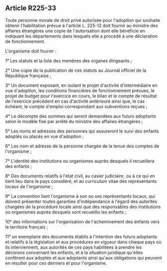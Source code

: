 ## Article R225-33

Toute personne morale de droit privé autorisée pour l'adoption qui souhaite obtenir l'habilitation prévue
à l'article L. 225-12 doit fournir au ministre des affaires étrangères une copie de l'autorisation dont elle
bénéficie en indiquant les départements dans lesquels elle a procédé à une déclaration de fonctionnement.

L'organisme doit fournir :

1° Les statuts et la liste des membres des organes dirigeants ;

2° Une copie de la publication de ces statuts au Journal officiel de la République française ;

3° Un document exposant, en isolant le projet d'activité d'intermédiaire en vue d'adoption, les conditions
financières de fonctionnement prévues, le projet de budget pour l'exercice en cours, le bilan et le compte
de résultat de l'exercice précédent en cas d'activité antérieure ainsi que, le cas échéant, le compte d'emploi
correspondant aux subventions reçues ;

4° Le décompte des sommes qui seront demandées aux futurs adoptants selon le modèle fixé par arrêté du
ministre des affaires étrangères ;


5° Les noms et adresses des personnes qui assureront le suivi des enfants adoptés ou placés en vue
d'adoption ;

6° Les nom et adresse de la personne chargée de la tenue des comptes de l'organisme ;

7° L'identité des institutions ou organismes auprès desquels il recueillera des enfants ;

8° Des documents relatifs à l'état civil, au casier judiciaire, ou à ce qui en tient lieu dans le pays considéré, et
au curriculum vitae des représentants locaux de l'organisme ;

9° La convention liant l'organisme à son ou ses représentants locaux, qui doivent présenter toutes garanties
d'indépendance à l'égard des autorités chargées de la procédure locale ainsi que des responsables des
institutions ou organismes auprès desquels sont recueillis les enfants ;

10° des informations sur l'organisation de l'acheminement des enfants vers le territoire français ;

11° un exemplaire des documents établis à l'intention des futurs adoptants et relatifs à la législation et aux
procédures en vigueur dans chaque pays où ils interviennent, aux autorités de ces pays habilitées à prendre
les décisions concernant les enfants, et à la situation juridique qu'elles confèrent aux adoptés et aux adoptants
ainsi qu'aux obligations qui peuvent en résulter pour ces derniers et pour l'organisme.

